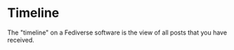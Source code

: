 # Timeline

The "timeline" on a Fediverse software is the view of all posts that you have received.

<!-- TODO: include images of what the timeline looks like -->